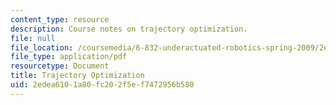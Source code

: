 ```yaml
---
content_type: resource
description: Course notes on trajectory optimization.
file: null
file_location: /coursemedia/6-832-underactuated-robotics-spring-2009/2edea6101a80fc202f5ef7472956b580_MIT6_832s09_read_ch12.pdf
file_type: application/pdf
resourcetype: Document
title: Trajectory Optimization
uid: 2edea610-1a80-fc20-2f5e-f7472956b580
---
```

